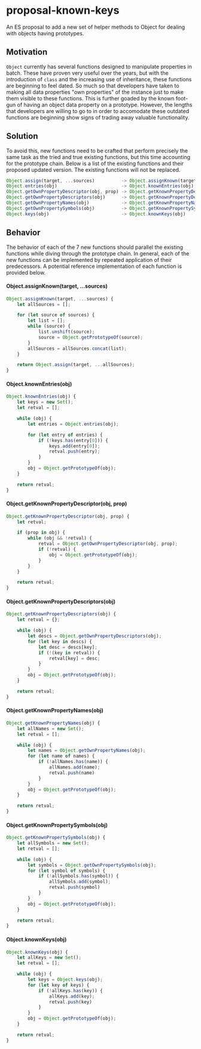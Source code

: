 # proposal-known-keys
An ES proposal to add a new set of helper methods to Object for dealing with objects having prototypes.

## Motivation
`Object` currently has several functions designed to manipulate properties in batch. These have proven very useful over the years, but with the introduction of `class` and the increasing use of inheritance, these functions are beginning to feel dated. So much so that developers have taken to making all data properties "own properties" of the instance just to make them visible to these functions. This is further goaded by the known foot-gun of having an object data property on a prototype. However, the lengths that developers are willing to go to in order to accomodate these outdated functions are beginning show signs of trading away valuable functionality.

## Solution
To avoid this, new functions need to be crafted that perform precisely the same task as the tried and true existing functions, but this time accounting for the prototype chain. Below is a list of the existing functions and their proposed updated version. The existing functions will not be replaced.

```js
Object.assign(target, ...sources)          -> Object.assignKnown(target, ...sources)
Object.entries(obj)                        -> Object.knownEntries(obj)
Object.getOwnPropertyDescriptor(obj, prop) -> Object.getKnownPropertyDescriptor(obj, prop)
Object.getOwnPropertyDescriptors(obj)      -> Object.getKnownPropertyDescriptors(obj)
Object.getOwnPropertyNames(obj)            -> Object.getKnownPropertyNames(obj)
Object.getOwnPropertySymbols(obj)          -> Object.getKnownPropertySymbols(obj)
Object.keys(obj)                           -> Object.knownKeys(obj)
```

## Behavior
The behavior of each of the 7 new functions should parallel the existing functions while diving through the prototype chain. In general, each of the new functions can be implemented by repeated application of their predecessors. A potential reference implementation of each function is provided below.


#### Object.assignKnown(target, ...sources)

```js
Object.assignKnown(target, ...sources) {
    let allSources = [];

    for (let source of sources) {
        let list = [];
        while (source) {
            list.unshift(source);
            source = Object.getPrototypeOf(source);
        }
        allSources = allSources.concat(list);
    }

    return Object.assign(target, ...allSources);
}
```

#### Object.knownEntries(obj)

```js
Object.knownEntries(obj) {
    let keys = new Set();
    let retval = [];

    while (obj) {
        let entries = Object.entries(obj);

        for (let entry of entries) {
            if (!keys.has(entry[0])) {
                keys.add(entry[0]);
                retval.push(entry);
            }
        }
        obj = Object.getPrototypeOf(obj);
    }

    return retval;
}
```

#### Object.getKnownPropertyDescriptor(obj, prop)

```js
Object.getKnownPropertyDescriptor(obj, prop) {
    let retval;

    if (prop in obj) {
        while (obj && !retval) {
            retval = Object.getOwnPropertyDescriptor(obj, prop);
            if (!retval) {
                obj = Object.getPrototypeOf(obj);
            }
        }
    }

    return retval;
}
```

#### Object.getKnownPropertyDescriptors(obj)

```js
Object.getKnownPropertyDescriptors(obj) {
    let retval = {};

    while (obj) {
        let descs = Object.getOwnPropertyDescriptors(obj);
        for (let key in descs) {
            let desc = descs[key];
            if (!(key in retval)) {
                retval[key] = desc;
            }
        }
        obj = Object.getPrototypeOf(obj);
    }

    return retval;
}
```

#### Object.getKnownPropertyNames(obj)

```js
Object.getKnownPropertyNames(obj) {
    let allNames = new Set();
    let retval = [];

    while (obj) {
        let names = Object.getOwnPropertyNames(obj);
        for (let name of names) {
            if (!allNames.has(name)) {
                allNames.add(name);
                retval.push(name)
            }
        }
        obj = Object.getPrototypeOf(obj);
    }

    return retval;
}
```

#### Object.getKnownPropertySymbols(obj)

```js
Object.getKnownPropertySymbols(obj) {
    let allSymbols = new Set();
    let retval = [];

    while (obj) {
        let symbols = Object.getOwnPropertySymbols(obj);
        for (let symbol of symbols) {
            if (!allSymbols.has(symbol)) {
                allSymbols.add(symbol);
                retval.push(symbol)
            }
        }
        obj = Object.getPrototypeOf(obj);
    }

    return retval;
}
```

#### Object.knownKeys(obj)

```js
Object.knownKeys(obj) {
    let allKeys = new Set();
    let retval = [];

    while (obj) {
        let keys = Object.keys(obj);
        for (let key of keys) {
            if (!allKeys.has(key)) {
                allKeys.add(key);
                retval.push(key)
            }
        }
        obj = Object.getPrototypeOf(obj);
    }

    return retval;
}
```

